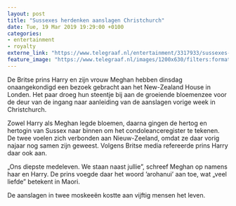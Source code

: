 ```yaml
---
layout: post
title: "Sussexes herdenken aanslagen Christchurch"
date: Tue, 19 Mar 2019 19:29:00 +0100
categories: 
- entertainment 
- royalty 
externe_link: "https://www.telegraaf.nl/entertainment/3317933/sussexes-herdenken-aanslagen-christchurch"
feature_image: "https://www.telegraaf.nl/images/1200x630/filters:format(jpeg):quality(80)/cdn-kiosk-api.telegraaf.nl/387d91ae-4a75-11e9-ae03-0255c322e81b.jpg"
---
```


<p class="intro">De Britse prins Harry en zijn vrouw Meghan hebben dinsdag onaangekondigd een bezoek gebracht aan het New-Zealand House in Londen. Het paar droeg hun steentje bij aan de groeiende bloemenzee voor de deur van de ingang naar aanleiding van de aanslagen vorige week in Christchurch.</p> <p>Zowel Harry als Meghan legde bloemen, daarna gingen de hertog en hertogin van Sussex naar binnen om het condoleanceregister te tekenen. De twee voelen zich verbonden aan Nieuw-Zeeland, omdat ze daar vorig najaar nog samen zijn geweest. Volgens Britse media refereerde prins Harry daar ook aan.</p><p>„Ons diepste medeleven. We staan naast jullie”, schreef Meghan op namens haar en Harry. De prins voegde daar het woord ’arohanui’ aan toe, wat „veel liefde” betekent in Maori.</p><p>De aanslagen in twee moskeeën kostte aan vijftig mensen het leven.</p>
